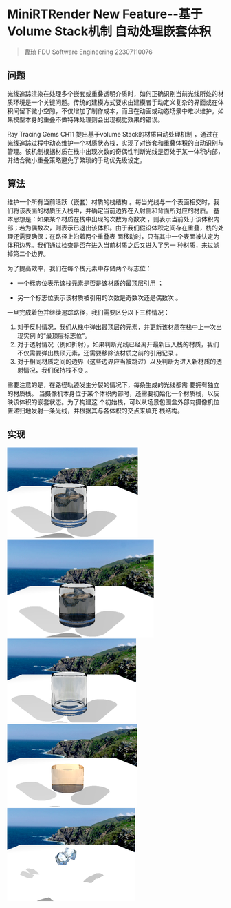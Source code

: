 # MiniRTRender New Feature--基于Volume Stack机制 自动处理嵌套体积

> 曹琦 FDU Software Engineering 22307110076

## 问题

光线追踪渲染在处理多个嵌套或重叠透明介质时，如何正确识别当前光线所处的材质环境是一个关键问题。传统的建模方式要求由建模者手动定义复杂的界面或在体积间留下微小空隙，不仅增加了制作成本，而且在动画或动态场景中难以维护。如果模型本身的重叠不做特殊处理则会出现视觉效果的错误。

Ray Tracing Gems CH11 提出基于volume Stack的材质自动处理机制 ，通过在光线追踪过程中动态维护一个材质状态栈，实现了对嵌套和重叠体积的自动识别与管理。该机制根据材质在栈中出现次数的奇偶性判断光线是否处于某一体积内部，并结合微小重叠策略避免了繁琐的手动优先级设定。

## 算法

维护一个所有当前活跃（嵌套）材质的栈结构 。每当光线与一个表面相交时，我们将该表面的材质压入栈中，并确定当前边界在入射侧和背面所对应的材质。 基本思想是：如果某个材质在栈中出现的次数为奇数次 ，则表示当前处于该体积内部；若为偶数次，则表示已退出该体积。由于我们假设体积之间存在重叠，栈的处理还需要确保：在路径上沿着两个重叠表 面移动时，只有其中一个表面被认定为体积边界。我们通过检查是否在进入当前材质之后又进入了另一 种材质，来过滤掉第二个边界。

为了提高效率，我们在每个栈元素中存储两个标志位：

- 一个标志位表示该栈元素是否是该材质的最顶层引用 ； 

- 另一个标志位表示该材质被引用的次数是奇数次还是偶数次 。 

一旦完成着色并继续追踪路径，我们需要区分以下三种情况：

1. 对于反射情况，我们从栈中弹出最顶层的元素，并更新该材质在栈中上一次出现实例 的“最顶层标志位”。
2.  对于透射情况（例如折射），如果判断光线已经离开最新压入栈的材质，我们不仅需要弹出栈顶元素，还需要移除该材质之前的引用记录 。
3.  对于相同材质之间的边界（这些边界应当被跳过）以及判断为进入新材质的透射情况，我们保持栈不变 。

需要注意的是，在路径轨迹发生分裂的情况下，每条生成的光线都需 要拥有独立的材质栈。 当摄像机本身位于某个体积内部时，还需要初始化一个材质栈，以反映该体积的嵌套状态。为了构建这 个初始栈，可以从场景包围盒外部向摄像机位置递归地发射一条光线，并根据其与各体积的交点来填充 栈结构。

## 实现



<img src="./new_feature.assets/image-20250701210417604.png" alt="image-20250701210417604" style="zoom: 50%;" />

<img src="./new_feature.assets/image-20250701202425177.png" alt="image-20250701202425177" style="zoom:50%;" />

<img src="./new_feature.assets/image-20250701202456088.png" alt="image-20250701202456088" style="zoom:50%;" />

<img src="./new_feature.assets/image-20250701202522993.png" alt="image-20250701202522993" style="zoom:50%;" />

<img src="./new_feature.assets/image-20250701202549180.png" alt="image-20250701202549180" style="zoom:50%;" />
